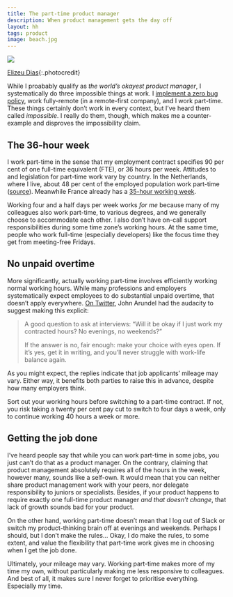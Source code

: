 ```yaml
---
title: The part-time product manager
description: When product management gets the day off
layout: hh
tags: product
image: beach.jpg
---
```


![](beach.jpg)

[Elizeu Dias](https://unsplash.com/photos/RN6ts8IZ4_0){:.photocredit}

While I proabably qualify as _the world’s okayest product manager_,
I systematically do three impossible things at work.
I [implement a zero bug policy](zero-bug-policy),
work fully-remote (in a remote-first company), and I work part-time.
These things certainly don’t work in every context, but I’ve heard them called _impossible_.
I really do them, though, which makes me a counter-example and disproves the impossibility claim.

## The 36-hour week

I work part-time in the sense that my employment contract specifies 90 per cent of one full-time equivalent (FTE), or 36 hours per week.
Attitudes to and legislation for part-time work vary by country.
In the Netherlands, where I live, about 48 per cent of the employed population work part-time
([source](https://www.cbs.nl/nl-nl/visualisaties/dashboard-beroepsbevolking/deeltijd)).
Meanwhile France already has a [35-hour working week](https://en.wikipedia.org/wiki/35-hour_workweek).

Working four and a half days per week works _for me_ because many of my colleagues also work part-time, to various degrees, and we generally choose to accommodate each other.
I also don’t have on-call support responsibilities during some time zone’s working hours.
At the same time, people who work full-time (especially developers) like the focus time they get from meeting-free Fridays.

## No unpaid overtime

More significantly, actually working part-time involves efficiently working normal working hours.
While many professions and employers systematically expect employees to do substantial unpaid overtime, that doesn’t apply everywhere.
[On Twitter](https://twitter.com/bitfield/status/1555140746520526849),
John Arundel had the audacity to suggest making this explicit:

> A good question to ask at interviews: “Will it be okay if I just work my contracted hours? No evenings, no weekends?”
>
> If the answer is no, fair enough: make your choice with eyes open. If it’s yes, get it in writing, and you’ll never struggle with work-life balance again.

As you might expect, the replies indicate that job applicants’ mileage may vary.
Either way, it benefits both parties to raise this in advance, despite how many employers think.

Sort out your working hours before switching to a part-time contract.
If not, you risk taking a twenty per cent pay cut to switch to four days a week, only to continue working 40 hours a week or more.

## Getting the job done

I’ve heard people say that while you can work part-time in some jobs, you just can’t do that as a product manager.
On the contrary, claiming that product management absolutely requires all of the hours in the week, however many, sounds like a self-own.
It would mean that you can neither share product management work with your peers, nor delegate responsibility to juniors or specialists.
Besides, if your product happens to require exactly one full-time product manager _and that doesn’t change_,
that lack of growth sounds bad for your product.

On the other hand, working part-time doesn’t mean that I log out of Slack or switch my product-thinking brain off at evenings and weekends.
Perhaps I should, but I don’t make the rules…
Okay, I do make the rules, to some extent, and value the flexibility that part-time work gives me in choosing when I get the job done.

Ultimately, your mileage may vary.
Working part-time makes more of my time my own, without particularly making me less responsive to colleagues.
And best of all, it makes sure I never forget to prioritise everything. Especially my time.
